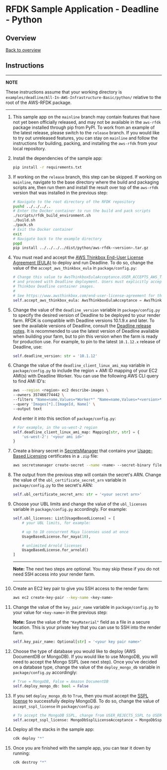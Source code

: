 # RFDK Sample Application - Deadline - Python

## Overview
[Back to overview](../README.md)

## Instructions

---
**NOTE**

These instructions assume that your working directory is `examples/deadline/All-In-AWS-Infrastructure-Basic/python/` relative to the root of the AWS-RFDK package.

---

1.  This sample app on the `mainline` branch may contain features that have not yet been officially released, and may not be available in the `aws-rfdk` package installed through pip from PyPI. To work from an example of the latest release, please switch to the `release` branch. If you would like to try out unreleased features, you can stay on `mainline` and follow the instructions for building, packing, and installing the `aws-rfdk` from your local repository.
2.  Install the dependencies of the sample app:

    ```bash
    pip install -r requirements.txt
    ```
3.  If working on the `release` branch, this step can be skipped. If working on `mainline`, navigate to the base directory where the build and packaging scripts are, then run them and install the result over top of the `aws-rfdk` version that was installed in the previous step:
    ```bash
    # Navigate to the root directory of the RFDK repository
    pushd ../../../..
    # Enter the Docker container to run the build and pack scripts
    ./scripts/rfdk_build_environment.sh
    ./build.sh
    ./pack.sh
    # Exit the Docker container
    exit
    # Navigate back to the example directory
    popd
    pip install ../../../../dist/python/aws-rfdk-<version>.tar.gz
    ```
4.  You must read and accept the [AWS Thinkbox End-User License Agreement (EULA)](https://www.awsthinkbox.com/end-user-license-agreement) to deploy and run Deadline. To do so, change the value of the `accept_aws_thinkbox_eula` in `package/config.py`:

    ```py
    # Change this value to AwsThinkboxEulaAcceptance.USER_ACCEPTS_AWS_THINKBOX_EULA if you wish to accept the SSPL
    # and proceed with Deadline deployment. Users must explicitly accept the AWS Thinkbox EULA before using the AWS
    # Thinkbox Deadline container images.
    #
    # See https://www.awsthinkbox.com/end-user-license-agreement for the terms of the agreement.
    self.accept_aws_thinkbox_eula: AwsThinkboxEulaAcceptance = AwsThinkboxEulaAcceptance.USER_REJECTS_AWS_THINKBOX_EULA
    ```
5.  Change the value of the `deadline_version` variable in `package/config.py` to specify the desired version of Deadline to be deployed to your render farm. RFDK is compatible with Deadline versions 10.1.9.x and later. To see the available versions of Deadline, consult the [Deadline release notes](https://docs.thinkboxsoftware.com/products/deadline/10.1/1_User%20Manual/manual/release-notes.html). It is recommended to use the latest version of Deadline available when building your farm, but to pin this version when the farm is ready for production use. For example, to pin to the latest `10.1.12.x` release of Deadline, use:

    ```python
    self.deadline_version: str = '10.1.12'
    ```
6.  Change the value of the `deadline_client_linux_ami_map` variable in `package/config.py` to include the region + AMI ID mapping of your EC2 AMI(s) with Deadline Worker. You can use the following AWS CLI query to find AMI ID's:
    ```bash
    aws --region <region> ec2 describe-images \
    --owners 357466774442 \
    --filters "Name=name,Values=*Worker*" "Name=name,Values=*<version>*" \
    --query 'Images[*].[ImageId, Name]' \
    --output text
    ```

    And enter it into this section of `package/config.py`:
    ```python
    # For example, in the us-west-2 region
    self.deadline_client_linux_ami_map: Mapping[str, str] = {
        'us-west-2': '<your ami id>'
    }
    ```
7.  Create a binary secret in [SecretsManager](https://aws.amazon.com/secrets-manager/) that contains your [Usage-Based Licensing](https://docs.thinkboxsoftware.com/products/deadline/10.1/1_User%20Manual/manual/aws-portal/licensing-setup.html?highlight=usage%20based%20licensing) certificates in a `.zip` file:

    ```bash
    aws secretsmanager create-secret --name <name> --secret-binary fileb://<path-to-zip-file>
    ```
8.  The output from the previous step will contain the secret's ARN. Change the value of the `ubl_certificate_secret_arn` variable in `package/config.py` to the secret's ARN:

    ```python
    self.ubl_certificate_secret_arn: str = '<your secret arn>'
    ```
9.  Choose your UBL limits and change the value of the `ubl_licenses` variable in `package/config.py` accordingly. For example:

    ```python
    self.ubl_licenses: List[UsageBasedLicense] = [
        # your UBL limits, for example:

        # up to 10 concurrent Maya licenses used at once
        UsageBasedLicense.for_maya(10),

        # unlimited Arnold licenses
        UsageBasedLicense.for_arnold()
    ]
    ```

    ---

    **Note:** The next two steps are optional. You may skip these if you do not need SSH access into your render farm.

    ---
10. Create an EC2 key pair to give you SSH access to the render farm:

    ```bash
    aws ec2 create-key-pair --key-name <key-name>
    ```
11. Change the value of the `key_pair_name` variable in `package/config.py` to your value for `<key-name>` in the previous step:

    **Note:** Save the value of the `"KeyMaterial"` field as a file in a secure location. This is your private key that you can use to SSH into the render farm.

    ```python
    self.key_pair_name: Optional[str] = '<your key pair name>'
    ```
12. Choose the type of database you would like to deploy (AWS DocumentDB or MongoDB).
    If you would like to use MongoDB, you will need to accept the Mongo SSPL (see next step).
    Once you've decided on a database type, change the value of the `deploy_mongo_db` variable in `package/config.py` accordingly:

    ```python
    # True = MongoDB, False = Amazon DocumentDB
    self.deploy_mongo_db: bool = False
    ```
13. If you set `deploy_mongo_db` to `True`, then you must accept the [SSPL license](https://www.mongodb.com/licensing/server-side-public-license) to successfully deploy MongoDB. To do so, change the value of `accept_sspl_license` in `package/config.py`:

    ```python
    # To accept the MongoDB SSPL, change from USER_REJECTS_SSPL to USER_ACCEPTS_SSPL
    self.accept_sspl_license: MongoDbSsplLicenseAcceptance = MongoDbSsplLicenseAcceptance.USER_REJECTS_SSPL
    ```
14. Deploy all the stacks in the sample app:

    ```bash
    cdk deploy "*"
    ```
15. Once you are finished with the sample app, you can tear it down by running:

    ```bash
    cdk destroy "*"
    ```
